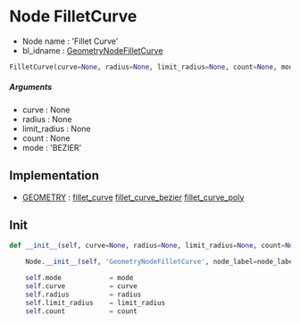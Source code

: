 # Node FilletCurve

- Node name : 'Fillet Curve'
- bl_idname : [GeometryNodeFilletCurve](https://docs.blender.org/api/current/bpy.types.GeometryNodeFilletCurve.html)


``` python
FilletCurve(curve=None, radius=None, limit_radius=None, count=None, mode='BEZIER', node_label=None, node_color=None)
```
##### Arguments

- curve : None
- radius : None
- limit_radius : None
- count : None
- mode : 'BEZIER'

## Implementation

- [GEOMETRY](/docs/GeoNodes/socket_GEOMETRY.md) : [fillet_curve](/docs/GeoNodes/socket_GEOMETRY.md#fillet_curve) [fillet_curve_bezier](/docs/GeoNodes/socket_GEOMETRY.md#fillet_curve_bezier) [fillet_curve_poly](/docs/GeoNodes/socket_GEOMETRY.md#fillet_curve_poly)

## Init

``` python
def __init__(self, curve=None, radius=None, limit_radius=None, count=None, mode='BEZIER', node_label=None, node_color=None):

    Node.__init__(self, 'GeometryNodeFilletCurve', node_label=node_label, node_color=node_color)

    self.mode            = mode
    self.curve           = curve
    self.radius          = radius
    self.limit_radius    = limit_radius
    self.count           = count
```
